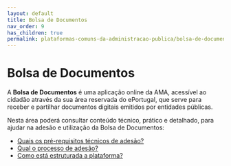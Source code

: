 ```yaml
---
layout: default
title: Bolsa de Documentos
nav_order: 9
has_children: true
permalink: plataformas-comuns-da-administracao-publica/bolsa-de-documentos
---
```


# Bolsa de Documentos

A **Bolsa de Documentos** é uma aplicação online da AMA, acessível ao cidadão através da sua área reservada do ePortugal, que serve para receber e partilhar documentos digitais emitidos por entidades públicas.

Nesta área poderá consultar conteúdo técnico, prático e detalhado, para ajudar na adesão e utilização da Bolsa de Documentos:

- [Quais os pré-requisitos técnicos de adesão?](quais-os-pre-requisitos-tecnicos-de-adesao.md)
- [Qual o processo de adesão?](qual-o-processo-de-adesao.md)
- [Como está estruturada a plataforma?](como-esta-estruturada-a-plataforma.md)


